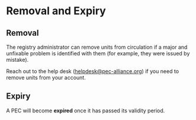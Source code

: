 # Removal and Expiry

## Removal <a href="#removal" id="removal"></a>

The registry administrator can remove units from circulation if a major and unfixable problem is identified with them (for example, they were issued by mistake).

Reach out to the help desk (helpdesk@pec-alliance.org) if you need to remove units from your account.

## Expiry <a href="#expiry" id="expiry"></a>

A PEC will become **expired** once it has passed its validity period.
